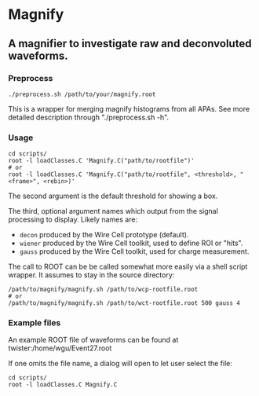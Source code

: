 # Magnify

## A magnifier to investigate raw and deconvoluted waveforms.

### Preprocess
```
./preprocess.sh /path/to/your/magnify.root
```
This is a wrapper for merging magnify histograms from all APAs. See more detailed description through "./preprocess.sh -h".


### Usage

```
cd scripts/
root -l loadClasses.C 'Magnify.C("path/to/rootfile")'
# or
root -l loadClasses.C 'Magnify.C("path/to/rootfile", <threshold>, "<frame>", <rebin>)'
```

The second argument is the default threshold for showing a box.

The third, optional argument names which output from the signal processing to display.  Likely names are:

- `decon` produced by the Wire Cell prototype (default).
- `wiener` produced by the Wire Cell toolkit, used to define ROI or "hits".
- `gauss` produced by the Wire Cell toolkit, used for charge measurement.

The call to ROOT can be be called somewhat more easily via a shell
script wrapper.  It assumes to stay in the source directory:

```
/path/to/magnify/magnify.sh /path/to/wcp-rootfile.root
# or
/path/to/magnify/magnify.sh /path/to/wct-rootfile.root 500 gauss 4
```

### Example files

An example ROOT file of waveforms can be found at twister:/home/wgu/Event27.root

If one omits the file name, a dialog will open to let user select the file:
```
cd scripts/
root -l loadClasses.C Magnify.C
```


